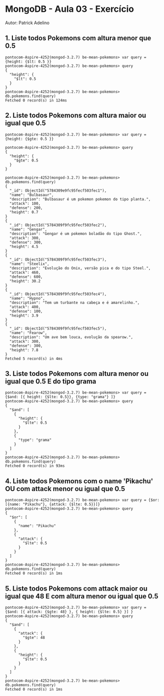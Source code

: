 # MongoDB - Aula 03 - Exercício

Autor: Patrick Adelino

## 1. Liste todos Pokemons com altura menor que 0.5 

```
pontocom-Aspire-4252(mongod-3.2.7) be-mean-pokemons> var query = {height: {$lt: 0.5 }}
pontocom-Aspire-4252(mongod-3.2.7) be-mean-pokemons> query
{
  "height": {
    "$lt": 0.5
  }
}
pontocom-Aspire-4252(mongod-3.2.7) be-mean-pokemons> db.pokemons.find(query)
Fetched 0 record(s) in 124ms
```

## 2. Liste todos Pokemons com altura maior ou igual que 0.5 

```
pontocom-Aspire-4252(mongod-3.2.7) be-mean-pokemons> var query = {height: {$gte: 0.5 }}

pontocom-Aspire-4252(mongod-3.2.7) be-mean-pokemons> query
{
  "height": {
    "$gte": 0.5
  }
}

pontocom-Aspire-4252(mongod-3.2.7) be-mean-pokemons> db.pokemons.find(query)
{
  "_id": ObjectId("5784309e9fc95fecf503fec1"),
  "name": "Bulbasaur",
  "description": "Bulbasaur é um pokemon pokemon do tipo planta.",
  "attack": 100,
  "defense": 200,
  "height": 0.7
}
{
  "_id": ObjectId("5784309f9fc95fecf503fec2"),
  "name": "Gengar",
  "description": "Gengar é um pokemon boladão do tipo Ghost.",
  "attack": 300,
  "defense": 300,
  "height": 4.5
}
{
  "_id": ObjectId("5784309f9fc95fecf503fec3"),
  "name": "Steelix",
  "description": "Evolução do Onix, versão pica e do tipo Steel.",
  "attack": 460,
  "defense": 600,
  "height": 30.2
}
{
  "_id": ObjectId("5784309f9fc95fecf503fec4"),
  "name": "Hypno",
  "description": "Tem um turbante na cabeça e é amarelinho.",
  "attack": 400,
  "defense": 100,
  "height": 3.9
}
{
  "_id": ObjectId("5784309f9fc95fecf503fec5"),
  "name": "Fearow",
  "description": "Um ave bem louca, evolução da spearow.",
  "attack": 300,
  "defense": 300,
  "height": 7.8
}
Fetched 5 record(s) in 4ms
```

## 3. Liste todos Pokemons com altura menor ou igual que 0.5 E do tipo grama 

```
pontocom-Aspire-4252(mongod-3.2.7) be-mean-pokemons> var query = {$and: [{ height: {$lte: 0.5}}, {type: "grama"} ]}
pontocom-Aspire-4252(mongod-3.2.7) be-mean-pokemons> query
{
  "$and": [
    {
      "height": {
        "$lte": 0.5
      }
    },
    {
      "type": "grama"
    }
  ]
}
pontocom-Aspire-4252(mongod-3.2.7) be-mean-pokemons> db.pokemons.find(query)
Fetched 0 record(s) in 93ms
```

## 4. Liste todos Pokemons com o name 'Pìkachu' OU com attack menor ou igual que 0.5

```
pontocom-Aspire-4252(mongod-3.2.7) be-mean-pokemons> var query = {$or: [{name: "Pikachu"}, {attack: {$lte: 0.5}}]}
pontocom-Aspire-4252(mongod-3.2.7) be-mean-pokemons> query
{
  "$or": [
    {
      "name": "Pikachu"
    },
    {
      "attack": {
        "$lte": 0.5
      }
    }
  ]
}
pontocom-Aspire-4252(mongod-3.2.7) be-mean-pokemons> db.pokemons.find(query)
Fetched 0 record(s) in 1ms

```

## 5. Liste todos Pokemons com attack maior ou igual que 48 E com altura menor ou igual que 0.5 

```
pontocom-Aspire-4252(mongod-3.2.7) be-mean-pokemons> var query = {$and: [{ attack: {$gte: 48} }, { height: {$lte: 0.5} }] }
pontocom-Aspire-4252(mongod-3.2.7) be-mean-pokemons> query
{
  "$and": [
    {
      "attack": {
        "$gte": 48
      }
    },
    {
      "height": {
        "$lte": 0.5
      }
    }
  ]
}
pontocom-Aspire-4252(mongod-3.2.7) be-mean-pokemons> db.pokemons.find(query)
Fetched 0 record(s) in 1ms

```
